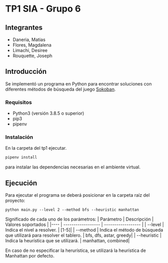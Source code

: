 # TP1 SIA - Grupo 6

## Integrantes
- Daneria, Matias
- Flores, Magdalena
- Limachi, Desiree
- Rouquette, Joseph

## Introducción

Se implementó un programa en Python para encontrar soluciones con diferentes métodos de búsqueda del juego [Sokoban](http://www.game-sokoban.com/index.php?mode=level&lid=200).

### Requisitos

- Python3 (versión 3.8.5 o superior)
- pip3
- pipenv

### Instalación

En la carpeta del tp1 ejecutar.
```sh
pipenv install
```
para instalar las dependencias necesarias en el ambiente virtual.

## Ejecución

Para ejecutar el programa se deberá posicionar en la carpeta raíz del proyecto: 
```
python main.py --level 2 --method bfs --heuristic manhattan
```

Significado de cada uno de los parámetros: 
| Parámetro |  Descripción | Valores soportados |
|----       | ------------------ | ------------------ |
| --level             | Indica el nivel a resolver. | [1-5]|
| --method            | Indica el método de búsqueda que utilizará para resolver el tablero.  | bfs, dfs, astar, greedy|
| --heuristic         | Indica la heurística que se utilizará.  | manhattan, combined|

En caso de no especificar la herurística, se utilizará la heurística de Manhattan por defecto.

